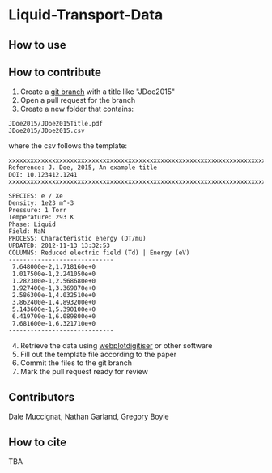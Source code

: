 # Liquid-Transport-Data

## How to use

## How to contribute

1. Create a [git branch](https://www.atlassian.com/git/tutorials/using-branches) with a title like "JDoe2015"
2. Open a pull request for the branch
3. Create a new folder that contains:

```
JDoe2015/JDoe2015Title.pdf
JDoe2015/JDoe2015.csv
```

where the csv follows the template:

```
xxxxxxxxxxxxxxxxxxxxxxxxxxxxxxxxxxxxxxxxxxxxxxxxxxxxxxxxxxxxxxxxxxxxxxxxxxxxxxxxxxxxxxxxxxxxxxxxxxxxxxxxxxxxxxxxxxxxxxxx
Reference: J. Doe, 2015, An example title
DOI: 10.123412.1241
xxxxxxxxxxxxxxxxxxxxxxxxxxxxxxxxxxxxxxxxxxxxxxxxxxxxxxxxxxxxxxxxxxxxxxxxxxxxxxxxxxxxxxxxxxxxxxxxxxxxxxxxxxxxxxxxxxxxxxxx

SPECIES: e / Xe
Density: 1e23 m^-3
Pressure: 1 Torr
Temperature: 293 K
Phase: Liquid
Field: NaN
PROCESS: Characteristic energy (DT/mu)
UPDATED: 2012-11-13 13:32:53
COLUMNS: Reduced electric field (Td) | Energy (eV)
-----------------------------
 7.648000e-2,1.718160e+0
 1.017500e-1,2.241050e+0
 1.282300e-1,2.568680e+0
 1.927400e-1,3.369870e+0
 2.586300e-1,4.032510e+0
 3.862400e-1,4.893200e+0
 5.143600e-1,5.390100e+0
 6.419700e-1,6.089800e+0
 7.681600e-1,6.321710e+0
-----------------------------
```

4. Retrieve the data using [webplotdigitiser](https://automeris.io/) or other software
5. Fill out the template file according to the paper
6. Commit the files to the git branch
7. Mark the pull request ready for review

## Contributors

Dale Muccignat, Nathan Garland, Gregory Boyle

## How to cite

TBA
